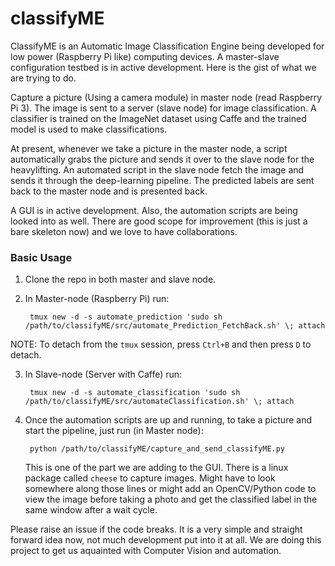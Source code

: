 # classifyME
ClassifyME is an Automatic Image Classification Engine being developed for low power (Raspberry Pi like) computing devices. A master-slave configuration testbed is in active development. Here is the gist of what we are trying to do.

Capture a picture (Using a camera module) in master node (read Raspberry Pi 3). The image is sent to a server (slave node) for image classification. A classifier is trained on the ImageNet dataset using Caffe and the trained model is used to make classifications.

At present, whenever we take a picture in the master node, a script automatically grabs the picture and sends it over to the slave node for the heavylifting. An automated script in the slave node fetch the image and sends it through the deep-learning pipeline. The predicted labels are sent back to the master node and is presented back.

A GUI is in active development. Also, the automation scripts are being looked into as well. There are good scope for improvement (this is just a bare skeleton now) and we love to have collaborations.

### Basic Usage

1. Clone the repo in both master and slave node.
2. In Master-node (Raspberry Pi) run:

        tmux new -d -s automate_prediction 'sudo sh /path/to/classifyME/src/automate_Prediction_FetchBack.sh' \; attach

NOTE: To detach from the `tmux` session, press `Ctrl+B` and then press `D` to detach.

3. In Slave-node (Server with Caffe) run:

        tmux new -d -s automate_classification 'sudo sh /path/to/classifyME/src/automateClassification.sh' \; attach

4. Once the automation scripts are up and running, to take a picture and start the pipeline, just run (in Master node):

        python /path/to/classifyME/capture_and_send_classifyME.py
    This is one of the part we are adding to the GUI. There is a linux package called `cheese` to capture images. Might have to look somewhere along those lines or might add an OpenCV/Python code to view the image before taking a photo and get the classified label in the same window after a wait cycle.

Please raise an issue if the code breaks. It is a very simple and straight forward idea now, not much development put into it at all. We are doing this project to get us aquainted with Computer Vision and automation.
